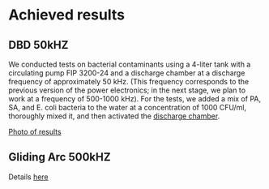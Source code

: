 # Achieved results

## DBD 50kHZ
We conducted tests on bacterial contaminants using a 4-liter tank with a circulating pump FIP 3200-24 and a discharge chamber at a discharge frequency of approximately 50 kHz. (This frequency corresponds to the previous version of the power electronics; in the next stage, we plan to work at a frequency of 500-1000 kHz).
For the tests, we added a mix of PA, SA, and E. coli bacteria to the water at a concentration of 1000 CFU/ml, thoroughly mixed it, and then activated the [discharge chamber](/discharge_chambers/barrier_discharge).

[Photo of results](50kHZ_DBD_FIP3200-24.jpg)


## Gliding Arc 500kHZ
Details [here](.../500_gliding_arc/)
